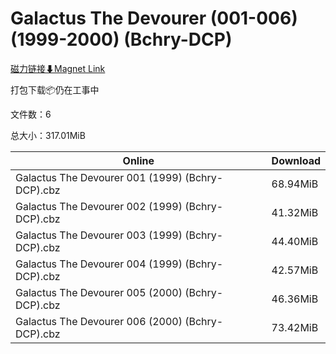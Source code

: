 # Galactus The Devourer (001-006) (1999-2000) (Bchry-DCP)

[磁力链接⬇Magnet Link](magnet:?xt=urn:btih:4363e5f2d61a779c3c7723a2edb412dd5ddcbe3c&dn=Galactus%20The%20Devourer%20%28001-006%29%20%281999-2000%29%20%28Bchry-DCP%29)

打包下载📦仍在工事中

文件数：6

总大小：317.01MiB

Online | Download
--- | ---
Galactus The Devourer 001 (1999) (Bchry-DCP).cbz | 68.94MiB
Galactus The Devourer 002 (1999) (Bchry-DCP).cbz | 41.32MiB
Galactus The Devourer 003 (1999) (Bchry-DCP).cbz | 44.40MiB
Galactus The Devourer 004 (1999) (Bchry-DCP).cbz | 42.57MiB
Galactus The Devourer 005 (2000) (Bchry-DCP).cbz | 46.36MiB
Galactus The Devourer 006 (2000) (Bchry-DCP).cbz | 73.42MiB